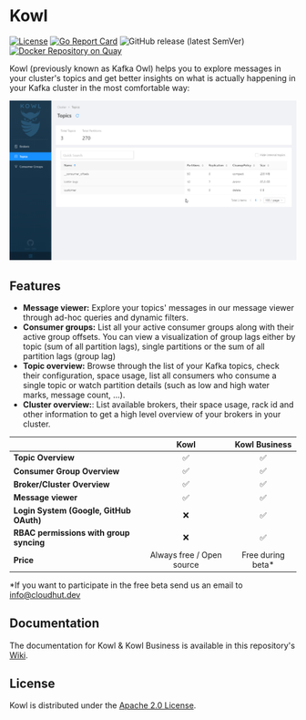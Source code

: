 # Kowl

[![License](https://img.shields.io/badge/License-Apache%202.0-blue.svg)](https://github.com/cloudhut/kowl/blob/master/LICENSE) [![Go Report Card](https://goreportcard.com/badge/github.com/cloudhut/kowl)](https://goreportcard.com/report/github.com/cloudhut/kowl) ![GitHub release (latest SemVer)](https://img.shields.io/badge/docker%20image-ready-green) [![Docker Repository on Quay](https://quay.io/repository/cloudhut/kowl/status "Docker Repository on Quay")](https://quay.io/repository/cloudhut/kowl)

Kowl (previously known as Kafka Owl) helps you to explore messages in your cluster's topics and get better insights on what is actually happening in your Kafka cluster in the most comfortable way:

![preview](docs/assets/preview.gif)

## Features

- **Message viewer:** Explore your topics' messages in our message viewer through ad-hoc queries and dynamic filters.
- **Consumer groups:** List all your active consumer groups along with their active group offsets. You can view a visualization of group lags either by topic (sum of all partition lags), single partitions or the sum of all partition lags (group lag)
- **Topic overview:** Browse through the list of your Kafka topics, check their configuration, space usage, list all consumers who consume a single topic or watch partition details (such as low and high water marks, message count, ...).
- **Cluster overview:**: List available brokers, their space usage, rack id and other information to get a high level overview of your brokers in your cluster.

|  | Kowl | Kowl Business |
| :--- | :---: | :---: |
| **Topic Overview** | :white_check_mark: | :white_check_mark:  |
| **Consumer Group Overview** | :white_check_mark: | :white_check_mark:  |
| **Broker/Cluster Overview** | :white_check_mark: | :white_check_mark:  |
| **Message viewer** | :white_check_mark: | :white_check_mark:  |
| **Login System (Google, GitHub OAuth)** | :x: | :white_check_mark:  |
| **RBAC permissions with group syncing** | :x: | :white_check_mark:  |
| **Price**     | Always free / Open source       | Free during beta*  |

*If you want to participate in the free beta send us an email to info@cloudhut.dev

## Documentation

The documentation for Kowl & Kowl Business is available in this repository's [Wiki](https://github.com/cloudhut/kowl/wiki).

## License

Kowl is distributed under the [Apache 2.0 License](https://github.com/cloudhut/kowl/blob/master/LICENSE).
